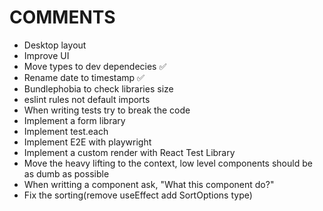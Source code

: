 # COMMENTS

- Desktop layout 
- Improve UI
- Move types to dev dependecies :white_check_mark:
- Rename date to timestamp :white_check_mark:
- Bundlephobia to check libraries size
- eslint rules not default imports
- When writing tests try to break the code
- Implement a form library
- Implement test.each
- Implement E2E with playwright
- Implement a custom render with React Test Library
- Move the heavy lifting to the context, low level components should be as dumb as possible
- When writting a component ask, "What this component do?"
- Fix the sorting(remove useEffect add SortOptions type)
